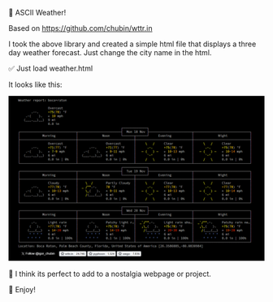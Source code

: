 🥁 ASCII Weather!

Based on https://github.com/chubin/wttr.in

I took the above library and created a simple html file that displays a three day weather forecast. Just change the city name in the html.

✅ Just load weather.html

It looks like this:

![screenshot](weather.png)

💬 I think its perfect to add to a nostalgia webpage or project.

🎸 Enjoy!
